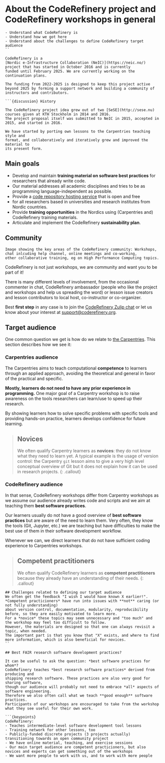 # About the CodeRefinery project and CodeRefinery workshops in general

```{learning-objectives}
- Understand what CodeRefinery is
- Understand how we got here
- Understand about the challenges to define CodeRefinery target audience
``

CodeRefinery is a
[Nordic e-Infrastructure Collaboration (NeIC)](https://neic.no/)
project that has started in October 2016 and is currently
funded until February 2025. We are currently working on the continuation plans.

The funding from 2022-2025 is designed to keep this project active
beyond 2025 by forming a support network and building a community of
instructors and contributors.

```{discussion} History

The CodeRefinery project idea grew out of two [SeSE](http://sese.nu) courses given at KTH Stockholm in 2014 and 2016.
The project proposal itself was submitted to NeIC in 2015, accepted in 2015, and started in 2016.

We have started by porting own lessons to the Carpentries teaching style and
format, and collaboratively and iteratively grew and improved the material to
its present form.
```

## Main goals

- Develop and maintain **training material on software best practices** for researchers that already write code.
- Our material addresses all academic disciplines and tries to be as programming language-independent as possible.
- Provide a [code repository hosting service](https://coderefinery.org/repository/) that is open and free
- for all researchers based in universities and research institutes from Nordic countries.
- Provide **training opportunities** in the Nordics using (Carpentries and) CodeRefinery training materials.
- Articulate and implement the CodeRefinery **sustainability plan**.

## Community

```{figure} img/community.png
Image showing the key areas of the CodeRefinery community: Workshops, chat inlcuding help channel, online meetings and co-working,
other collaborative training, eg on High Performance Computing topics.
```
CodeRefinery is not just workshops, we are community and want you to be part of it!

There is many different levels of involvement, from the occasional commenter in chat,
CodeRefinery ambassador (people who like the project and workshops and help us spreading the word) or lesson issue creators and lesson contributors to
local host, co-instructor or co-organizer.

Best **first step** in any case is to join the [CodeRefinery Zulip chat](https://coderefinery.zulipchat.com)
or let us know about your interest at support@coderefinery.org.

## Target audience

One common question we get is how do we relate to [the Carpentries](https://carpentries.org).
This section describes how we see it:

### Carpentries audience

The Carpentries aims to teach computational **competence** to learners through an applied approach,
avoiding the theoretical and general in favor of the practical and specific.

**Mostly, learners do not need to have any prior experience in programming.**
One major goal of a Carpentry workshop is to raise awareness on the tools researchers can learn/use to speed up their research.

By showing learners how to solve specific problems with specific tools and providing hands-on practice,
learners develops confidence for future learning.

> ## Novices
> We often qualify Carpentry learners as **novices**: they do not know what they need to learn yet.
> A typical example is the usage of version control: the Carpentry `git` lesson aims to give a
> very high level conceptual overview of Git but it does not explain how it can be used in research projects.
{: .callout}


### CodeRefinery audience

In that sense, CodeRefinery workshops differ from Carpentry workshops as we assume
our audience already writes code and scripts and we aim at teaching them **best software practices**.

Our learners usually do not have a good overview of **best software practices** but are aware of the need to learn them.
Very often, they know the tools (Git, Jupyter, etc.) we are teaching
but have difficulties to make the best use of them in their software development workflow.

Whenever we can, we direct learners that do not have sufficient coding experience to Carpentries workshops.

> ## Competent practitioners
> We often qualify CodeRefinery learners as **competent practitioners** because they already have an understanding of their needs.
{: .callout}

```{discussion}
## Challenges related to defining our target audience
We often get the feedback "I wish I would have known X earlier!".
*Competent practicioners* have run into issues with **not** caring (or not fully understanding)
about version control, documentation, modularity, reproducibility before, so they are easily motivated to learn more.
For a *novice* these topics may seem unnecessary and "too much" and the workshop may feel too difficult to follow.
However, the materials are designed so that one can always revisit a topic, when needed.
The important part is that you know that "X" exists, and where to find more information, which is also beneficial for novices.
``

## Best FAIR research software development practices?

It can be useful to ask the question: *best software practices for whom*?
CodeRefinery teaches *best research software practices* derived from producing and
shipping research software. These practices are also very good for sharing software,
though our audience will probably not need to embrace *all* aspects of
software engineering.
Therefore we also often call what we teach **good enough** software practices.
Participants of our workshops are encouraged to take from the workshop what they see useful for their own work.

```{keypoints}
CodeRefinery:
- Teaches intermediate-level software development tool lessons
- Training network for other lessons, too
- Publicly-funded discrete projects (3 projects actually) transitioning towards an open community project
- We have online material, teaching, and exercise sessions
- Our main target audience are competent practicioners, but also novices and experts can get something out of the workshops
- We want more people to work with us, and to work with more people
```
